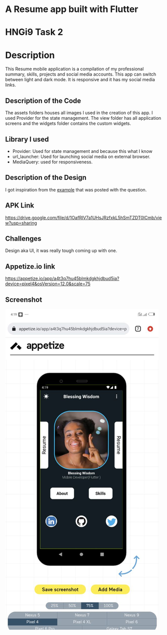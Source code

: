 # A Resume app built with Flutter

# HNGi9 Task 2

# Description
This Resume mobile application is a compilation of my professional summary, skills, projects and social media accounts. This app can switch between light and dark mode. It is responsive and it has my social media links.

## Description of the Code
The assets folders houses all images I used in the creation of this app. I used Provider for the state management.
The view folder has all application screens and the widgets folder contains the custom widgets.

## Library I used
 * Provider: Used for state management and because this what I know
 * url_launcher: Used for launching social media on external browser.
 * MediaQuery: used for responsiveness.

## Description of the Design
I got inspiration from the [example](https://dribbble.com/shots/14436103-Resume-App) that was posted with the question.

## APK Link
https://drive.google.com/file/d/1OafRIV7a1UHsJRzfxkL5hSmTZDT0lCmb/view?usp=sharing

## Challenges
Design aka UI, it was really tough coming up with one.

## Appetize.io link
https://appetize.io/app/a4t3q7hu45blmkdgkhjdbud5ia?device=pixel4&osVersion=12.0&scale=75

## Screenshot
![alt text](assets/images/screenshot.jpg)






